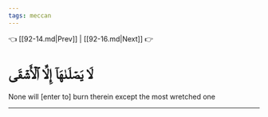 ```yaml
---
tags: meccan
---
```


👈 [[92-14.md|Prev]] | [[92-16.md|Next]] 👉

# لَا يَصۡلَىٰهَآ إِلَّا ٱلۡأَشۡقَى

None will [enter to] burn therein except the most wretched one

---

